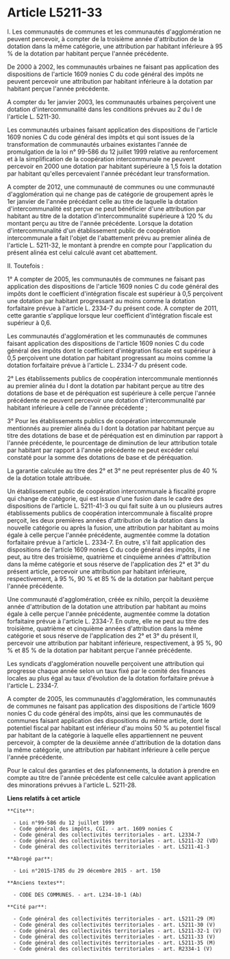 # Article L5211-33

I. Les communautés de communes et les communautés d'agglomération ne peuvent percevoir, à compter de la troisième année
d'attribution de la dotation dans la même catégorie, une attribution par habitant inférieure à 95 % de la dotation par
habitant perçue l'année précédente. 

De 2000 à 2002, les communautés urbaines ne faisant pas application des dispositions de l'article 1609 nonies C du code
général des impôts ne peuvent percevoir une attribution par habitant inférieure à la dotation par habitant perçue l'année
précédente. 

A compter du 1er janvier 2003, les communautés urbaines perçoivent une dotation d'intercommunalité dans les conditions
prévues au 2 du I de l'article L. 5211-30. 

Les communautés urbaines faisant application des dispositions de l'article 1609 nonies C du code général des impôts et qui
sont issues de la transformation de communautés urbaines existantes l'année de promulgation de la loi n° 99-586 du 12 juillet
1999 relative au renforcement et à la simplification de la coopération intercommunale ne peuvent percevoir en 2000 une
dotation par habitant supérieure à 1,5 fois la dotation par habitant qu'elles percevaient l'année précédant leur
transformation. 

A compter de 2012, une communauté de communes ou une communauté d'agglomération qui ne change pas de catégorie de groupement
après le 1er janvier de l'année précédant celle au titre de laquelle la dotation d'intercommunalité est perçue ne peut
bénéficier d'une attribution par habitant au titre de la dotation d'intercommunalité supérieure à 120 % du montant perçu au
titre de l'année précédente. Lorsque la dotation d'intercommunalité d'un établissement public de coopération intercommunale a
fait l'objet de l'abattement prévu au premier alinéa de l'article L. 5211-32, le montant à prendre en compte pour
l'application du présent alinéa est celui calculé avant cet abattement. 

II. Toutefois : 

1° A compter de 2005, les communautés de communes ne faisant pas application des dispositions de l'article 1609 nonies C du
code général des impôts dont le coefficient d'intégration fiscale est supérieur à 0,5 perçoivent une dotation par habitant
progressant au moins comme la dotation forfaitaire prévue à l'article L. 2334-7 du présent code. A compter de 2011, cette
garantie s'applique lorsque leur coefficient d'intégration fiscale est supérieur à 0,6. 

Les communautés d'agglomération et les communautés de communes faisant application des dispositions de l'article 1609 nonies
C du code général des impôts dont le coefficient d'intégration fiscale est supérieur à 0,5 perçoivent une dotation par
habitant progressant au moins comme la dotation forfaitaire prévue à l'article L. 2334-7 du présent code. 

2° Les établissements publics de coopération intercommunale mentionnés au premier alinéa du I dont la dotation par habitant
perçue au titre des dotations de base et de péréquation est supérieure à celle perçue l'année précédente ne peuvent percevoir
une dotation d'intercommunalité par habitant inférieure à celle de l'année précédente ; 

3° Pour les établissements publics de coopération intercommunale mentionnés au premier alinéa du I dont la dotation par
habitant perçue au titre des dotations de base et de péréquation est en diminution par rapport à l'année précédente, le
pourcentage de diminution de leur attribution totale par habitant par rapport à l'année précédente ne peut excéder celui
constaté pour la somme des dotations de base et de péréquation. 

La garantie calculée au titre des 2° et 3° ne peut représenter plus de 40 % de la dotation totale attribuée. 

Un établissement public de coopération intercommunale à fiscalité propre qui change de catégorie, qui est issue d'une fusion
dans le cadre des dispositions de l'article L. 5211-41-3 ou qui fait suite à un ou plusieurs autres établissements publics de
coopération intercommunale à fiscalité propre perçoit, les deux premières années d'attribution de la dotation dans la
nouvelle catégorie ou après la fusion, une attribution par habitant au moins égale à celle perçue l'année précédente,
augmentée comme la dotation forfaitaire prévue à l'article L. 2334-7. En outre, s'il fait application des dispositions de
l'article 1609 nonies C du code général des impôts, il ne peut, au titre des troisième, quatrième et cinquième années
d'attribution dans la même catégorie et sous réserve de l'application des 2° et 3° du présent article, percevoir une
attribution par habitant inférieure, respectivement, à 95 %, 90 % et 85 % de la dotation par habitant perçue l'année
précédente. 

Une communauté d'agglomération, créée ex nihilo, perçoit la deuxième année d'attribution de la dotation une attribution par
habitant au moins égale à celle perçue l'année précédente, augmentée comme la dotation forfaitaire prévue à l'article L.
2334-7. En outre, elle ne peut au titre des troisième, quatrième et cinquième années d'attribution dans la même catégorie et
sous réserve de l'application des 2° et 3° du présent II, percevoir une attribution par habitant inférieure, respectivement,
à 95 %, 90 % et 85 % de la dotation par habitant perçue l'année précédente. 

Les syndicats d'agglomération nouvelle perçoivent une attribution qui progresse chaque année selon un taux fixé par le comité
des finances locales au plus égal au taux d'évolution de la dotation forfaitaire prévue à l'article L. 2334-7. 

A compter de 2005, les communautés d'agglomération, les communautés de communes ne faisant pas application des dispositions
de l'article 1609 nonies C du code général des impôts, ainsi que les communautés de communes faisant application des
dispositions du même article, dont le potentiel fiscal par habitant est inférieur d'au moins 50 % au potentiel fiscal par
habitant de la catégorie à laquelle elles appartiennent ne peuvent percevoir, à compter de la deuxième année d'attribution de
la dotation dans la même catégorie, une attribution par habitant inférieure à celle perçue l'année précédente.

Pour le calcul des garanties et des plafonnements, la dotation à prendre en compte au titre de l'année précédente est celle
calculée avant application des minorations prévues à l'article L. 5211-28.

**Liens relatifs à cet article**

	**Cite**:

	  - Loi n°99-586 du 12 juillet 1999
	  - Code général des impôts, CGI. - art. 1609 nonies C
	  - Code général des collectivités territoriales - art. L2334-7
	  - Code général des collectivités territoriales - art. L5211-32 (VD)
	  - Code général des collectivités territoriales - art. L5211-41-3

	**Abrogé par**:

	  - Loi n°2015-1785 du 29 décembre 2015 - art. 150

	**Anciens textes**:

	  - CODE DES COMMUNES. - art. L234-10-1 (Ab)

	**Cité par**:

	  - Code général des collectivités territoriales - art. L5211-29 (M)
	  - Code général des collectivités territoriales - art. L5211-30 (V)
	  - Code général des collectivités territoriales - art. L5211-32-1 (V)
	  - Code général des collectivités territoriales - art. L5211-33 (V)
	  - Code général des collectivités territoriales - art. L5211-35 (M)
	  - Code général des collectivités territoriales - art. R2334-1 (V)
